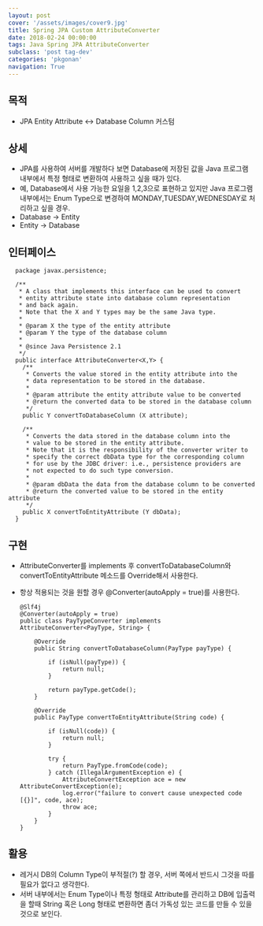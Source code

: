 ```yaml
---
layout: post
cover: '/assets/images/cover9.jpg'
title: Spring JPA Custom AttributeConverter
date: 2018-02-24 00:00:00
tags: Java Spring JPA AttributeConverter
subclass: 'post tag-dev'
categories: 'pkgonan' 
navigation: True
---
```


## 목적
* JPA Entity Attribute <-> Database Column 커스텀

## 상세
* JPA를 사용하여 서버를 개발하다 보면 Database에 저장된 값을 Java 프로그램 내부에서 특정 형태로 변환하여 사용하고 싶을 때가 있다.
* 예, Database에서 사용 가능한 요일을 1,2,3으로 표현하고 있지만 Java 프로그램 내부에서는 Enum Type으로 변경하여 MONDAY,TUESDAY,WEDNESDAY로 처리하고 싶을 경우.
* Database -> Entity
* Entity -> Database

## 인터페이스
      package javax.persistence;
      
      /**
       * A class that implements this interface can be used to convert
       * entity attribute state into database column representation
       * and back again.
       * Note that the X and Y types may be the same Java type.
       *
       * @param X the type of the entity attribute
       * @param Y the type of the database column
       *
       * @since Java Persistence 2.1
       */
      public interface AttributeConverter<X,Y> {
      	/**
      	 * Converts the value stored in the entity attribute into the
      	 * data representation to be stored in the database.
      	 *
      	 * @param attribute the entity attribute value to be converted
      	 * @return the converted data to be stored in the database column
      	 */
      	public Y convertToDatabaseColumn (X attribute);
      
      	/**
      	 * Converts the data stored in the database column into the
      	 * value to be stored in the entity attribute.
      	 * Note that it is the responsibility of the converter writer to
      	 * specify the correct dbData type for the corresponding column
      	 * for use by the JDBC driver: i.e., persistence providers are
      	 * not expected to do such type conversion.
      	 *
      	 * @param dbData the data from the database column to be converted
      	 * @return the converted value to be stored in the entity attribute
      	 */
      	public X convertToEntityAttribute (Y dbData);
      }


## 구현
* AttributeConverter를 implements 후 convertToDatabaseColumn와 convertToEntityAttribute 메소드를 Override해서 사용한다.
* 항상 적용되는 것을 원할 경우 @Converter(autoApply = true)를 사용한다.
     
      @Slf4j
      @Converter(autoApply = true)
      public class PayTypeConverter implements AttributeConverter<PayType, String> {
      
          @Override
          public String convertToDatabaseColumn(PayType payType) {
      
              if (isNull(payType)) {
                  return null;
              }
      
              return payType.getCode();
          }
      
          @Override
          public PayType convertToEntityAttribute(String code) {
      
              if (isNull(code)) {
                  return null;
              }
      
              try {
                  return PayType.fromCode(code);
              } catch (IllegalArgumentException e) {
                  AttributeConvertException ace = new AttributeConvertException(e);
                  log.error("failure to convert cause unexpected code [{}]", code, ace);
                  throw ace;
              }
          }
      }
      
## 활용
* 레거시 DB의 Column Type이 부적절(?) 할 경우, 서버 쪽에서 반드시 그것을 따를 필요가 없다고 생각한다.
* 서버 내부에서는 Enum Type이나 특정 형태로 Attribute를 관리하고 DB에 입출력을 할때 String 혹은 Long 형태로 변환하면 좀더 가독성 있는 코드를 만들 수 있을 것으로 보인다.
